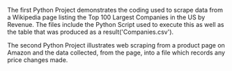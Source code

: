 The first Python Project demonstrates the coding used to scrape data from a Wikipedia page listing the Top 100 Largest Companies in the US by Revenue. The files include the Python Script used to execute this as well as the table that was produced as a result('Companies.csv').

The second Python Project illustrates web scraping from a product page on Amazon and the data collected, from the page, into a file which records any price changes made.
